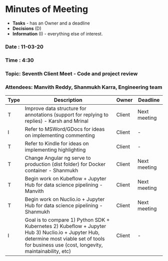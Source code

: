 ﻿

# Minutes of Meeting

* **Tasks** - has an Owner and a deadline
* **Decisions** (D)
* **Information** (I) - everything else of interest.

### Date : 11-03-20
### Time : 4:30
### Topic: Seventh Client Meet - Code and project review
### Attendees: Manvith Reddy, Shanmukh Karra, Engineering team

Type | Description | Owner | Deadline
---- | ---- | ---- | ----
T | Improve data structure for annotations (support for replying to replies) - Karsh and Mrinal | Client | Next meeting
I | Refer to MSWord/GDocs for ideas on implementing commenting | Client | -
T | Refer to Kindle for ideas on implementing highlighting | Client | -
T | Change Angular ng serve to production (dist folder) for Docker container - Shanmukh | Client | Next meeting
T | Begin work on Kubeflow + Jupyter Hub for data science pipelining - Manvith | Client | Next meeting
T | Begin work on Nuclio.io + Jupyter Hub for data science pipelining - Shanmukh | Client | Next meeting
I | Goal is to compare 1) Python SDK + Kubernetes 2) Kubeflow + Jupyter Hub 3) Nuclio.io + Jupyter Hub, determine most viable set of tools for business use (cost, longevity, maintainability, etc) | Client | -
